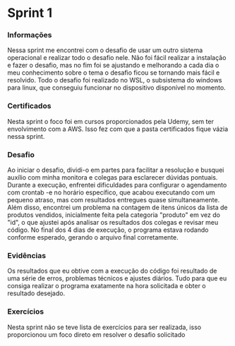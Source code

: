
# Sprint 1
### Informações
Nessa sprint me encontrei com o desafio de usar um outro sistema operacional e realizar todo o desafio nele. Não foi fácil realizar a instalação e fazer o desafio, mas no fim foi se ajustando e melhorando a cada dia o meu conhecimento sobre o tema o desafio ficou se tornando mais fácil e resolvido.
Todo o desafio foi realizado no WSL, o subsistema do windows para linux, que conseguiu funcionar no dispositivo disponível no momento.

### Certificados
Nesta sprint o foco foi em cursos proporcionados pela Udemy, sem ter envolvimento com a AWS. Isso fez com que a pasta certificados fique vázia nessa sprint.
### Desafio
Ao iniciar o desafio, dividi-o em partes para facilitar a resolução e busquei auxílio com minha monitora e colegas para esclarecer dúvidas pontuais. Durante a execução, enfrentei dificuldades para configurar o agendamento com crontab -e no horário específico, que acabou executando com um pequeno atraso, mas com resultados entregues quase simultaneamente. Além disso, encontrei um problema na contagem de itens únicos da lista de produtos vendidos, inicialmente feita pela categoria "produto" em vez do "id", o que ajustei após analisar os resultados dos colegas e revisar meu código. No final dos 4 dias de execução, o programa estava rodando conforme esperado, gerando o arquivo final corretamente.
### Evidências
Os resultados que eu obtive com a execução do código foi resultado de uma série de erros, problemas técnicos e ajustes diários. Tudo para que eu consiga realizar o programa exatamente na hora solicitada e obter o resultado desejado.

### Exercícios
Nesta sprint não se teve lista de exercícios para ser realizada, isso proporcionou um foco direto em resolver o desafio solicitado
